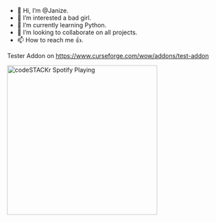 - 👋 Hi, I’m @Janize.
- 👀 I’m interested a bad girl.
- 🌱 I’m currently learning Python.
- 💞️ I’m looking to collaborate on all projects.
- 📫 How to reach me 👍.


Tester Addon on https://www.curseforge.com/wow/addons/test-addon
<!---
Janize/Janize is a ✨ special ✨ repository because its `README.md` (this file) appears on your GitHub profile.
You can click the Preview link to take a look at your changes.
--->
[<img src="https://playsx-i8xxfk8b6-janize.vercel.app/api/spotify-playing" alt="codeSTACKr Spotify Playing" width="350" />](https://open.spotify.com/user/31zivndcgbdsa4n7ldk4jtbbefd4)

